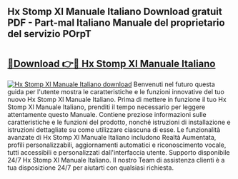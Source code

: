 ## Hx Stomp Xl Manuale Italiano Download gratuit PDF - Part-mal Italiano Manuale del proprietario del servizio POrpT

# <h2><a href="http://df9mnpw.blite.top/?on=Hx+Stomp+Xl+Manuale+Italiano">🔗Download 👉🔴 Hx Stomp Xl Manuale Italiano</a></h2>

[![Hx Stomp Xl Manuale Italiano download](https://i.imgur.com/lujVjoI.png)](http://df9mnpw.blite.top/?on=Hx+Stomp+Xl+Manuale+Italiano)
Benvenuti nel futuro questa guida per l'utente mostra le caratteristiche e le funzioni innovative del tuo nuovo Hx Stomp Xl Manuale Italiano. Prima di mettere in funzione il tuo Hx Stomp Xl Manuale Italiano, prenditi il tempo necessario per leggere attentamente questo Manuale. Contiene preziose informazioni sulle caratteristiche e le funzioni del prodotto, nonché istruzioni di installazione e istruzioni dettagliate su come utilizzare ciascuna di esse. Le funzionalità avanzate di Hx Stomp Xl Manuale Italiano includono Realtà Aumentata, profili personalizzabili, aggiornamenti automatici e riconoscimento vocale, tutti accessibili e personalizzati dall'interfaccia utente. Supporto disponibile 24/7 Hx Stomp Xl Manuale Italiano. Il nostro Team di assistenza clienti è a tua disposizione 24/7 per aiutarti con qualsiasi richiesta.
